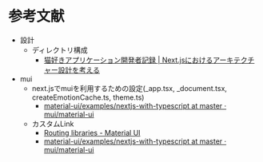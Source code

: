 # 参考文献

- 設計
  - ディレクトリ構成
    - [猫好きアプリケーション開発者記録 | Next.jsにおけるアーキテクチャー設計を考える](https://kkoudev.netlify.app/2020/05/nextjs-architecture-design/)
- mui
  - next.jsでmuiを利用するための設定(_app.tsx, _document.tsx, createEmotionCache.ts, theme.ts)
    - [material-ui/examples/nextjs-with-typescript at master · mui/material-ui](https://github.com/mui/material-ui/tree/master/examples/nextjs-with-typescript)
  - カスタムLink
    - [Routing libraries - Material UI](https://mui.com/material-ui/guides/routing/#next-js)
    - [material-ui/examples/nextjs-with-typescript at master · mui/material-ui](https://github.com/mui/material-ui/tree/master/examples/nextjs-with-typescript)
